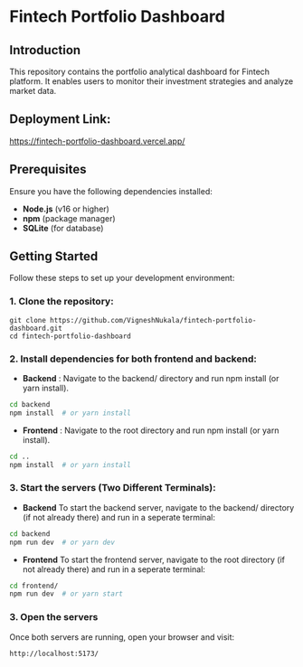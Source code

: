 # **Fintech Portfolio Dashboard** 

## **Introduction**  
This repository contains the portfolio analytical dashboard for Fintech platform. It enables users to monitor their investment strategies and analyze market data.

## **Deployment Link:**
https://fintech-portfolio-dashboard.vercel.app/

## **Prerequisites**

Ensure you have the following dependencies installed:

- **Node.js** (v16 or higher)
- **npm** (package manager)
- **SQLite** (for database)

## **Getting Started**  

Follow these steps to set up your development environment:

### **1. Clone the repository:**  

```
git clone https://github.com/VigneshNukala/fintech-portfolio-dashboard.git
cd fintech-portfolio-dashboard
```

### **2. Install dependencies for both frontend and backend:**

- **Backend** : Navigate to the backend/ directory and run npm install (or yarn install).
```bash
cd backend
npm install  # or yarn install
```

- **Frontend** : Navigate to the root directory and run npm install (or yarn install).
```bash
cd ..
npm install  # or yarn install
```

### **3. Start the servers (Two Different Terminals):**
- **Backend**
To start the backend server, navigate to the backend/ directory (if not already there) and run in a seperate terminal:
```bash
cd backend
npm run dev  # or yarn dev
```
- **Frontend**
To start the frontend server, navigate to the root directory (if not already there) and run in a seperate terminal:
```bash
cd frontend/
npm run dev  # or yarn start
```

### **3. Open the servers**
Once both servers are running, open your browser and visit:
```
http://localhost:5173/
```



